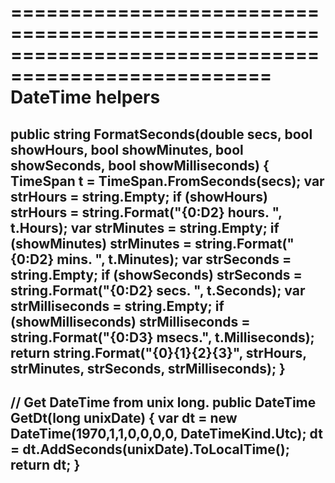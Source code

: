 ====================================================================================================
DateTime helpers
====================================================================================================
public string FormatSeconds(double secs, bool showHours, bool showMinutes, bool showSeconds, bool showMilliseconds)
{
    TimeSpan t = TimeSpan.FromSeconds(secs);
    var strHours = string.Empty;
    if (showHours)
        strHours = string.Format("{0:D2} hours. ", t.Hours);
    var strMinutes = string.Empty;
    if (showMinutes)
        strMinutes = string.Format("{0:D2} mins. ", t.Minutes);
    var strSeconds = string.Empty;
    if (showSeconds)
        strSeconds = string.Format("{0:D2} secs. ", t.Seconds);
    var strMilliseconds = string.Empty;
    if (showMilliseconds)
        strMilliseconds = string.Format("{0:D3} msecs.", t.Milliseconds);
    return string.Format("{0}{1}{2}{3}",
                    strHours,
                    strMinutes,
                    strSeconds,
                    strMilliseconds);
}
----------------------------------------------------------------------------------------------------
// Get DateTime from unix long.
public DateTime GetDt(long unixDate)
{
	var dt = new DateTime(1970,1,1,0,0,0,0, DateTimeKind.Utc);
    dt = dt.AddSeconds(unixDate).ToLocalTime();
	return dt;
}
----------------------------------------------------------------------------------------------------
